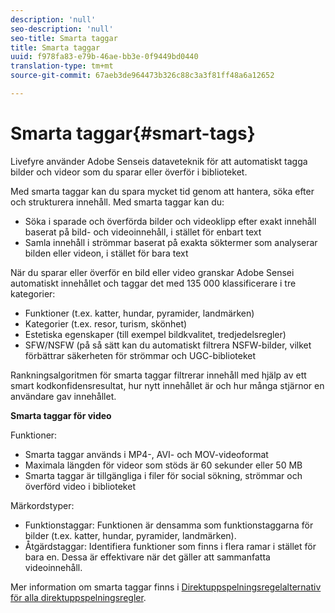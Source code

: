 ```yaml
---
description: 'null'
seo-description: 'null'
seo-title: Smarta taggar
title: Smarta taggar
uuid: f978fa83-e79b-46ae-bb3e-0f9449bd0440
translation-type: tm+mt
source-git-commit: 67aeb3de964473b326c88c3a3f81ff48a6a12652

---
```



# Smarta taggar{#smart-tags}

Livefyre använder Adobe Senseis dataveteknik för att automatiskt tagga bilder och videor som du sparar eller överför i biblioteket.

Med smarta taggar kan du spara mycket tid genom att hantera, söka efter och strukturera innehåll. Med smarta taggar kan du:

* Söka i sparade och överförda bilder och videoklipp efter exakt innehåll baserat på bild- och videoinnehåll, i stället för enbart text
* Samla innehåll i strömmar baserat på exakta söktermer som analyserar bilden eller videon, i stället för bara text

När du sparar eller överför en bild eller video granskar Adobe Sensei automatiskt innehållet och taggar det med 135 000 klassificerare i tre kategorier:

* Funktioner (t.ex. katter, hundar, pyramider, landmärken)
* Kategorier (t.ex. resor, turism, skönhet)
* Estetiska egenskaper (till exempel bildkvalitet, tredjedelsregler)
* SFW/NSFW (på så sätt kan du automatiskt filtrera NSFW-bilder, vilket förbättrar säkerheten för strömmar och UGC-biblioteket

Rankningsalgoritmen för smarta taggar filtrerar innehåll med hjälp av ett smart kodkonfidensresultat, hur nytt innehållet är och hur många stjärnor en användare gav innehållet.

**Smarta taggar för video**

Funktioner:

* Smarta taggar används i MP4-, AVI- och MOV-videoformat
* Maximala längden för videor som stöds är 60 sekunder eller 50 MB
* Smarta taggar är tillgängliga i filer för social sökning, strömmar och överförd video i biblioteket

Märkordstyper:

* Funktionstaggar: Funktionen är densamma som funktionstaggarna för bilder (t.ex. katter, hundar, pyramider, landmärken).
* Åtgärdstaggar: Identifiera funktioner som finns i flera ramar i stället för bara en. Dessa är effektivare när det gäller att sammanfatta videoinnehåll.

Mer information om smarta taggar finns i [Direktuppspelningsregelalternativ för alla direktuppspelningsregler](../../c-streams/c-stream-rule-options-for-all-stream-rules.md#c_stream_rule_options_for_all_stream_rules).
